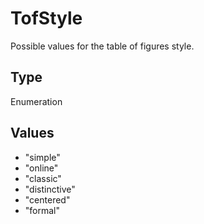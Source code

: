 # TofStyle

Possible values for the table of figures style.

## Type

Enumeration

## Values

- "simple"
- "online"
- "classic"
- "distinctive"
- "centered"
- "formal"
